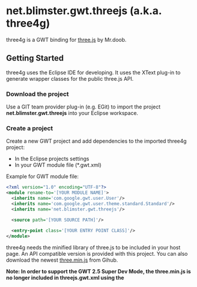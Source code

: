 # net.blimster.gwt.threejs (a.k.a. three4g)

three4g is a GWT binding for [three.js](https://github.com/mrdoob/three.js/) by Mr.doob.

## Getting Started

three4g uses the Eclipse IDE for developing. It uses the XText plug-in to generate wrapper classes for the public three.js API.

### Download the project

Use a GIT team provider plug-in (e.g. EGit) to import the project **net.blimster.gwt.threejs** into your Eclipse workspace.

### Create a project

Create a new GWT project and add dependencies to the imported three4g project:

* In the Eclipse projects settings
* In your GWT module file (*.gwt.xml)

Example for GWT module file:

```xml
<?xml version="1.0" encoding="UTF-8"?>
<module rename-to='[YOUR MODULE NAME]'>
  <inherits name='com.google.gwt.user.User'/>
  <inherits name='com.google.gwt.user.theme.standard.Standard'/>
  <inherits name='net.blimster.gwt.threejs'/>

  <source path='[YOUR SOURCE PATH]'/>
    
  <entry-point class='[YOUR ENTRY POINT CLASS]'/>
</module>
```

three4g needs the minified library of three.js to be included in your host page. An API compatible version is provided with this project. You can also download the newest [three.min.js](http://mrdoob.github.com/three.js/build/three.min.js) from Gihub.

**Note: In order to support the GWT 2.5 Super Dev Mode, the three.min.js is no longer included in threejs.gwt.xml using the <script> Tag. You have to include it in your host page directly.**

### Use three4g classes in your entry point class

```java
import net.blimster.gwt.threejs.cameras.Camera;
import net.blimster.gwt.threejs.cameras.PerspectiveCamera;
import net.blimster.gwt.threejs.core.Color;
import net.blimster.gwt.threejs.core.Geometry;
import net.blimster.gwt.threejs.core.Vector3;
import net.blimster.gwt.threejs.extras.geometries.CubeGeometry;
import net.blimster.gwt.threejs.materials.Material;
import net.blimster.gwt.threejs.materials.MeshBasicMaterial;
import net.blimster.gwt.threejs.objects.Mesh;
import net.blimster.gwt.threejs.renderers.WebGLRenderer;
import net.blimster.gwt.threejs.scenes.Scene;

import com.google.gwt.animation.client.AnimationScheduler;
import com.google.gwt.animation.client.AnimationScheduler.AnimationCallback;
import com.google.gwt.canvas.client.Canvas;
import com.google.gwt.core.client.EntryPoint;
import com.google.gwt.user.client.ui.RootPanel;

public class Client implements EntryPoint, AnimationCallback
{

	private WebGLRenderer renderer;
	private Scene scene;
	private Camera camera;
	private Mesh mesh;

	@Override
	public void onModuleLoad()
	{
		Canvas canvas = Canvas.createIfSupported();

		this.renderer = WebGLRenderer.create(canvas);
		this.renderer.setSize(600, 400);
		this.renderer.setClearColor(Color.create(0x000000), 1.0f);

		RootPanel.get().add(canvas);

		Geometry geometry = CubeGeometry.create(100.0, 100.0, 100.0);
		Material material = MeshBasicMaterial.create(0xffffff, true);
		this.mesh = Mesh.create(geometry, material);

		this.scene = Scene.create();
		this.scene.add(this.mesh);

		this.camera = PerspectiveCamera.create(75.0f, 600.0 / 400.0, 1.0f, 1000.0f);
		this.camera.getPosition().setX(250.0);
		this.camera.getPosition().setZ(100.0);
		this.camera.setUp(Vector3.create(0.0, 0.0, 1.0));
		this.camera.lookAt(Vector3.create());

		AnimationScheduler.get().requestAnimationFrame(this);
	}

	@Override
	public void execute(double timestamp)
	{
		this.mesh.getRotation().setZ(this.mesh.getRotation().getZ() + 0.01);

		this.renderer.render(this.scene, this.camera);

		AnimationScheduler.get().requestAnimationFrame(this);
	}
}
```